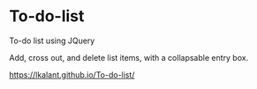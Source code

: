 # To-do-list

To-do list using JQuery

Add, cross out, and delete list items, with a collapsable entry box.

https://lkalant.github.io/To-do-list/
